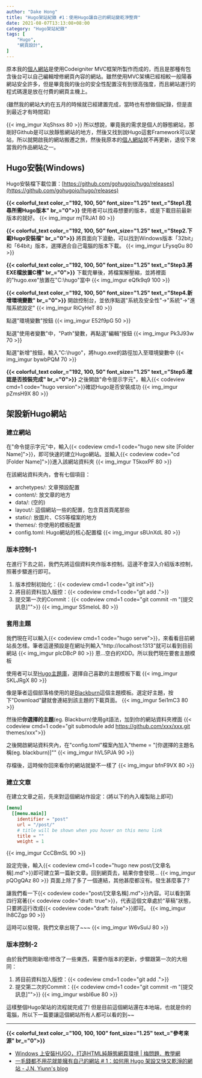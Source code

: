 ```yaml
---
author: "Dake Hong"
title: "Hugo架站紀錄 #1：使用Hugo讓自己的網站變乾淨整齊"
date: 2021-08-07T13:13:08+08:00
category: "Hugo架站紀錄"
tags: [
    "Hugo",
    "網頁設計",
]
---
```

原本我的[個人網站](http://dake.work/ciblog)是使用Codeigniter MVC框架所製作而成的，而且是那種有包含後台可以自己編輯增修網頁內容的網站。雖然使用MVC架構已經相較一般陽春網站安全許多，但是畢竟我的後台的安全性配置沒有到很高強度，而且網站運行的程式碼還是放在付費的網頁主機上。
<!--more-->
(雖然我的網站大約在五月的時候就已經建置完成，當時也有想做個紀錄，但是直到最近才有時間寫)

{{< img_imgur XqShsxs 80 >}}
所以想說，畢竟我的需求是個人的靜態網站，那剛好Github是可以放靜態網站的地方，然後又找到說Hugo這套Framework可以架站，所以就開啟我的網站搬遷之旅，然後我原本的[個人網站](http://dake.work/ciblog)就不再更新，退役下來當我的作品網站之一。

## Hugo安裝(Windows)
Hugo安裝檔下載位置：[https://github.com/gohugoio/hugo/releases](https://github.com/gohugoio/hugo/releases)

**{{< colorful_text color_="192, 100, 50" font_size="1.25" text_="Step1.找尋所需Hugo版本" br_="0">}}**
使用者可以找尋想要的版本，或是下載目前最新版本的就好。
{{< img_imgur mjTRJA1 80 >}}

**{{< colorful_text color_="192, 100, 50" font_size="1.25" text_="Step2.下載Hugo安裝檔" br_="0">}}**
將頁面向下滾動，可以找到Windows版本「32bit」和「64bit」版本，選擇適合自己電腦的版本下載。
{{< img_imgur LFysqGu 80 >}}

**{{< colorful_text color_="192, 100, 50" font_size="1.25" text_="Step3.將EXE檔放置C槽" br_="0">}}**
下載完畢後，將檔案解壓縮，並將裡面的"hugo.exe"放置在"C:\hugo"當中
{{< img_imgur eQfk9q9 100 >}}

**{{< colorful_text color_="192, 100, 50" font_size="1.25" text_="Step4.新增環境變數" br_="0">}}**
開啟控制台，並依序點選"系統及安全性"->"系統"->"進階系統設定"
{{< img_imgur RiCyHeT 80 >}}

點選"環境變數"按鈕
{{< img_imgur E52f9pG 50 >}}

點選"使用者變數"中，"Path"變數，再點選"編輯"按鈕
{{< img_imgur Pk3J93w 70 >}}

點選"新增"按鈕，輸入"C:\hugo"，將hugo.exe的路徑加入至環境變數中
{{< img_imgur bywbPQM 70 >}}

**{{< colorful_text color_="192, 100, 50" font_size="1.25" text_="Step5.確認是否按裝完成" br_="0">}}**
之後開啟"命令提示字元"，輸入{{< codeview cmd=1 code="hugo version">}}確認Hugo是否安裝成功
{{< img_imgur pZmsH9X 80 >}}

## 架設新Hugo網站

### 建立網站
在"命令提示字元"中，輸入{{< codeview cmd=1 code="hugo new site [Folder Name]">}}，即可快速的建立Hugo網站。並輸入{{< codeview code="cd [Folder Name]">}}進入該網站資料夾
{{< img_imgur T5koxPF 80 >}}

在該網站資料夾內，會有七個項目：
* archetypes/: 文章預設配置
* content/: 放文章的地方
* data/: (空的)
* layout/: 這個網站一些的配置，包含頁首頁尾那些
* static/: 放圖片、CSS等檔案的地方
* themes/: 你使用的模板配置
* config.toml: Hugo網站的核心配置檔
{{< img_imgur sBUnXdL 80 >}}

### 版本控制-1
在進行下去之前，我們先將這個資料夾作版本控制。這邊不會深入介紹版本控制，照著步驟進行即可。

1. 版本控制初始化：{{< codeview cmd=1 code="git init">}}
2. 將目前資料加入版控：{{< codeview cmd=1 code="git add .">}}
3. 提交第一次的Commit：{{< codeview cmd=1 code="git commit -m \"[提交訊息]\"">}}
{{< img_imgur SSmeIoL 80 >}}

### 套用主題
我們現在可以輸入{{< codeview cmd=1 code="hugo serve">}}，來看看目前網站長怎樣。筆者這邊預設是在網址列輸入"http://localhost:1313"就可以看到目前網站
{{< img_imgur pIcDBcP 80 >}}
恩...空白的XDD。所以我們現在要套主題模板

使用者可以至[Hugo主題庫](https://themes.gohugo.io/)，選擇自己喜歡的主題模板下載
{{< img_imgur SKLJRgX 80 >}}

像是筆者這個部落格使用的是[Blackburn](https://github.com/yoshiharuyamashita/blackburn)這個主題模板。選定好主題，按下"Download"鍵就會連結到該主題的下載頁面。
{{< img_imgur 5ei1mC3 80 >}}

然後把**你選擇的主題**(eg. Blackburn)使用git語法，加到你的網站資料夾裡面
{{< codeview cmd=1 code="git submodule add https://github.com/xxx/xxx.git themes/xxx">}}

之後開啟網站資料夾內，在"config.toml"檔案內加入"theme = \"[你選擇的主題名稱(eg. blackburn)]\""
{{< img_imgur hVL5PJA 90 >}}

存檔後，這時候你回來看你的網站就變不一樣了
{{< img_imgur bfnF9VX 80 >}}

### 建立文章
在建立文章之前，先來對這個網站作設定：(將以下的內入複製貼上即可)
```toml
[menu]
  [[menu.main]]
    identifier = "post"
    url = "/post/"
    # title will be shown when you hover on this menu link
    title = ""
    weight = 1
```


{{< img_imgur CcCBmSL 90 >}}

設定完後，輸入{{< codeview cmd=1 code="hugo new post/[文章名稱].md">}}即可建立第一篇新文章。回到網頁去，結果你會發現...
{{< img_imgur pQOgQAz 80 >}}
頁面上除了多了一個連結，其他甚麼都沒有。發生甚麼事了?

讓我們看一下{{< codeview code="post/[文章名稱].md">}}內容。可以看到第四行寫著{{< codeview code="draft: true">}}，代表這個文章處於"草稿"狀態，只要將這行改成{{< codeview code="draft: false">}}即可。
{{< img_imgur lh8CZgp 90 >}}

這時可以發現，我們文章出現了~~~
{{< img_imgur W6vSulJ 80 >}}

### 版本控制-2
由於我們剛剛新增/修改了一些東西，需要作版本的更新，步驟跟第一次的大相同：

1. 將目前資料加入版控：{{< codeview cmd=1 code="git add .">}}
2. 提交第二次的Commit：{{< codeview cmd=1 code="git commit -m \"[提交訊息]\"">}}
{{< img_imgur wsbI6ue 80 >}}

這樣整個Hugo架站的流程就完成了! 但是目前這個網站還在本地端，也就是你的電腦，所以下一篇要讓這個網站所有人都可以看的到~~

---
**{{< colorful_text color_="100, 100, 100" font_size="1.25" text_="參考來源" br_="0">}}**
- [Windows 上安裝HUGO，打造HTML純靜態網頁環境 | 梅問題．教學網](https://www.minwt.com/webdesign-dev/html/21467.html)
- [一毛錢都不用花就能擁有自己的網站 # 1：如何用 Hugo 架設又快又乾淨的網站 - J.N. Yiunn's blog](https://jnyiunn.com/build-website-with-hugo-1/)
